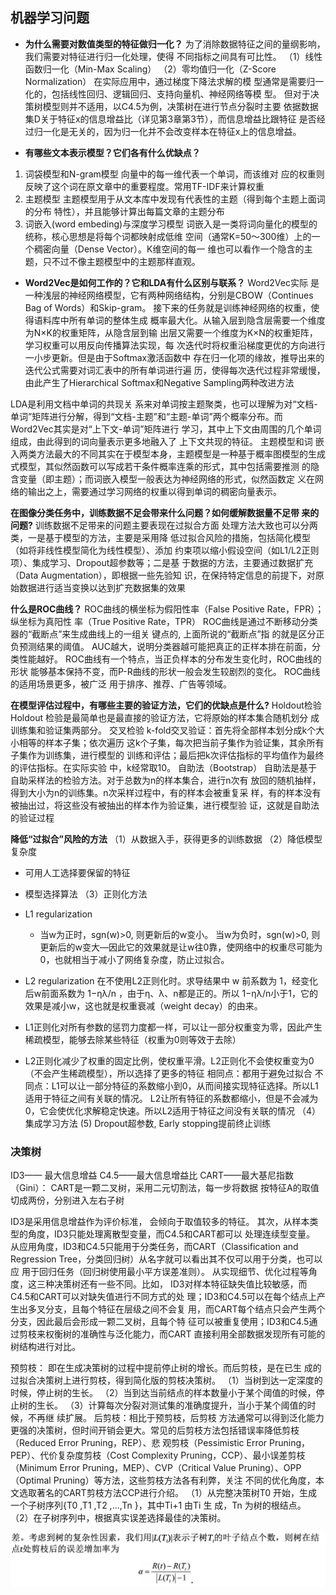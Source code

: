 ## 机器学习问题

- **为什么需要对数值类型的特征做归一化？**
为了消除数据特征之间的量纲影响，我们需要对特征进行归一化处理，使得 不同指标之间具有可比性。
（1）线性函数归一化（Min-Max Scaling）
（2）零均值归一化（Z-Score Normalization）
在实际应用中，通过梯度下降法求解的模 型通常是需要归一化的，包括线性回归、逻辑回归、支持向量机、神经网络等模 型。
但对于决策树模型则并不适用，以C4.5为例，决策树在进行节点分裂时主要 依据数据集D关于特征x的信息增益比（详见第3章第3节），而信息增益比跟特征 是否经过归一化是无关的，因为归一化并不会改变样本在特征x上的信息增益。

- **有哪些文本表示模型？它们各有什么优缺点？**
1. 词袋模型和N-gram模型
向量中的每一维代表一个单词，而该维对 应的权重则反映了这个词在原文章中的重要程度。常用TF-IDF来计算权重
2. 主题模型
主题模型用于从文本库中发现有代表性的主题（得到每个主题上面词的分布 特性），并且能够计算出每篇文章的主题分布
3. 词嵌入(word embeding)与深度学习模型
词嵌入是一类将词向量化的模型的统称，核心思想是将每个词都映射成低维 空间（通常K=50～300维）上的一个稠密向量（Dense Vector）。K维空间的每一 维也可以看作一个隐含的主题，只不过不像主题模型中的主题那样直观。

- **Word2Vec是如何工作的？它和LDA有什么区别与联系？**
Word2Vec实际 是一种浅层的神经网络模型，它有两种网络结构，分别是CBOW（Continues Bag of Words）和Skip-gram。
接下来的任务就是训练神经网络的权重，使得语料库中所有单词的整体生成 概率最大化。从输入层到隐含层需要一个维度为N×K的权重矩阵，从隐含层到输 出层又需要一个维度为K×N的权重矩阵，学习权重可以用反向传播算法实现，每 次迭代时将权重沿梯度更优的方向进行一小步更新。但是由于Softmax激活函数中 存在归一化项的缘故，推导出来的迭代公式需要对词汇表中的所有单词进行遍 历，使得每次迭代过程非常缓慢，由此产生了Hierarchical Softmax和Negative Sampling两种改进方法

LDA是利用文档中单词的共现关 系来对单词按主题聚类，也可以理解为对“文档-单词”矩阵进行分解，得到“文档-主题”和“主题-单词”两个概率分布。而Word2Vec其实是对“上下文-单词”矩阵进行 学习，其中上下文由周围的几个单词组成，由此得到的词向量表示更多地融入了 上下文共现的特征。
主题模型和词 嵌入两类方法最大的不同其实在于模型本身，主题模型是一种基于概率图模型的生成式模型，其似然函数可以写成若干条件概率连乘的形式，其中包括需要推测 的隐含变量（即主题）；而词嵌入模型一般表达为神经网络的形式，似然函数定 义在网络的输出之上，需要通过学习网络的权重以得到单词的稠密向量表示。



 **在图像分类任务中，训练数据不足会带来什么问题？如何缓解数据量不足带 来的问题?**
训练数据不足带来的问题主要表现在过拟合方面
处理方法大致也可以分两类，一是基于模型的方法，主要是采用降 低过拟合风险的措施，包括简化模型（如将非线性模型简化为线性模型）、添加 约束项以缩小假设空间（如L1/L2正则项）、集成学习、Dropout超参数等；二是基 于数据的方法，主要通过数据扩充（Data Augmentation），即根据一些先验知 识，在保持特定信息的前提下，对原始数据进行适当变换以达到扩充数据集的效果



 **什么是ROC曲线？**
ROC曲线的横坐标为假阳性率（False Positive Rate，FPR）；纵坐标为真阳性 率（True Positive Rate，TPR）
ROC曲线是通过不断移动分类器的“截断点”来生成曲线上的一组关 键点的, 上面所说的“截断点”指 的就是区分正负预测结果的阈值。
AUC越大，说明分类器越可能把真正的正样本排在前面，分类性能越好。
ROC曲线有一个特点，当正负样本的分布发生变化时，ROC曲线的形状 能够基本保持不变，而P-R曲线的形状一般会发生较剧烈的变化。
ROC曲线的适用场景更多，被广泛 用于排序、推荐、广告等领域。



 **在模型评估过程中，有哪些主要的验证方法，它们的优缺点是什么?**
Holdout检验
Holdout 检验是最简单也是最直接的验证方法，它将原始的样本集合随机划分 成训练集和验证集两部分。
交叉检验
k-fold交叉验证：首先将全部样本划分成k个大小相等的样本子集；依次遍历 这k个子集，每次把当前子集作为验证集，其余所有子集作为训练集，进行模型的 训练和评估；最后把k次评估指标的平均值作为最终的评估指标。在实际实验 中，k经常取10。
自助法（Bootstrap）
自助法是基于自助采样法的检验方法。对于总数为n的样本集合，进行n次有 放回的随机抽样，得到大小为n的训练集。n次采样过程中，有的样本会被重复采 样，有的样本没有被抽出过，将这些没有被抽出的样本作为验证集，进行模型验 证，这就是自助法的验证过程



 **降低“过拟合”风险的方法**
（1）从数据入手，获得更多的训练数据
（2）降低模型复杂度
- 可用人工选择要保留的特征
- 模型选择算法
（3）正则化方法
- L1 regularization
  - 当w为正时，sgn(w)>0, 则更新后的w变小。
	  当w为负时，sgn(w)>0, 则更新后的w变大—因此它的效果就是让w往0靠，使网络中的权重尽可能为0，也就相当于减小了网络复杂度，防止过拟合。
- L2 regularization
	在不使用L2正则化时。求导结果中 w 前系数为 1，经变化后w前面系数为 1−ηλ/n ，由于η、λ、n都是正的。所以 1−ηλ/n小于1，它的效果是减小w，这也就是权重衰减（weight decay）的由来。

- L1正则化对所有参数的惩罚力度都一样，可以让一部分权重变为零，因此产生稀疏模型，能够去除某些特征（权重为0则等效于去除）
- L2正则化减少了权重的固定比例，使权重平滑。L2正则化不会使权重变为0（不会产生稀疏模型），所以选择了更多的特征
相同点：都用于避免过拟合
不同点：L1可以让一部分特征的系数缩小到0，从而间接实现特征选择。所以L1适用于特征之间有关联的情况。 L2让所有特征的系数都缩小，但是不会减为0，它会使优化求解稳定快速。所以L2适用于特征之间没有关联的情况
（4）集成学习方法
   (5) Dropout超参数, Early stopping提前终止训练

### 决策树

ID3—— 最大信息增益
C4.5——最大信息增益比
CART——最大基尼指数（Gini）： CART是一颗二叉树，采用二元切割法，每一步将数据 按特征A的取值切成两份，分别进入左右子树

ID3是采用信息增益作为评价标准， 会倾向于取值较多的特征。
其次，从样本类型的角度，ID3只能处理离散型变量，而C4.5和CART都可以 处理连续型变量。
从应用角度，ID3和C4.5只能用于分类任务，而CART（Classification and Regression Tree，分类回归树）从名字就可以看出其不仅可以用于分类，也可以应 用于回归任务（回归树使用最小平方误差准则）。
从实现细节、优化过程等角度，这三种决策树还有一些不同。比如， ID3对样本特征缺失值比较敏感，而C4.5和CART可以对缺失值进行不同方式的处 理；ID3和C4.5可以在每个结点上产生出多叉分支，且每个特征在层级之间不会复 用，而CART每个结点只会产生两个分支，因此最后会形成一颗二叉树，且每个特 征可以被重复使用；ID3和C4.5通过剪枝来权衡树的准确性与泛化能力，而CART 直接利用全部数据发现所有可能的树结构进行对比。

预剪枝： 即在生成决策树的过程中提前停止树的增长。而后剪枝，是在已生 成的过拟合决策树上进行剪枝，得到简化版的剪枝决策树。
（1）当树到达一定深度的时候，停止树的生长。
（2）当到达当前结点的样本数量小于某个阈值的时候，停止树的生长。
（3）计算每次分裂对测试集的准确度提升，当小于某个阈值的时候，不再继 续扩展。
后剪枝：相比于预剪枝，后剪枝 方法通常可以得到泛化能力更强的决策树，但时间开销会更大。常见的后剪枝方法包括错误率降低剪枝（Reduced Error Pruning，REP）、悲 观剪枝（Pessimistic Error Pruning，PEP）、代价复杂度剪枝（Cost Complexity Pruning，CCP）、最小误差剪枝（Minimum Error Pruning，MEP）、CVP（Critical Value Pruning）、OPP（Optimal Pruning）等方法，这些剪枝方法各有利弊，关注 不同的优化角度，本文选取著名的CART剪枝方法CCP进行介绍。
（1）从完整决策树T0 开始，生成一个子树序列{T0 ,T1 ,T2 ,...,Tn }，其中Ti+1 由Ti 生 成，Tn 为树的根结点。
（2）在子树序列中，根据真实误差选择最佳的决策树。

![decision tree](../Images/machinelearning/decision_tree.png)